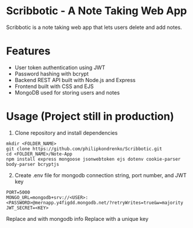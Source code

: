 # Scribbotic - A Note Taking Web App
Scribbotic is a note taking web app that lets users delete and add notes. 

# Features
- User token authentication using JWT
- Password hashing with bcrypt
- Backend REST API built with Node.js and Express
- Frontend built with CSS and EJS 
- MongoDB used for storing users and notes

# Usage (Project still in production)
1. Clone repository and install dependencies
```
mkdir <FOLDER_NAME>
git clone https://github.com/philipkondrenko/Scribbotic.git
cd <FOLDER_NAME>/Note-App
npm install express mongoose jsonwebtoken ejs dotenv cookie-parser body-parser bcryptjs
```
2. Create .env file for mongodb connection string, port number, and JWT key
```
PORT=5000
MONGO_URL=mongodb+srv://<USER>:<PASSWORD>@mernapp.y4figdd.mongodb.net/?retryWrites=true&w=majority
JWT_SECRET=<KEY>
```
Replace <USER> and <PASSWORD> with mongodb info
Replace <KEY> with a unique key
